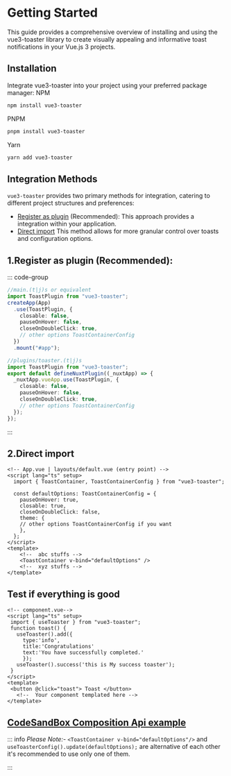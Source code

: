 # Getting Started
This guide provides a comprehensive overview of installing and using the vue3-toaster library to create visually appealing and informative toast notifications in your Vue.js 3 projects.

## Installation
Integrate vue3-toaster into your project using your preferred package manager:
NPM
```sh
npm install vue3-toaster
```
PNPM
```sh
pnpm install vue3-toaster
```
Yarn
```sh
yarn add vue3-toaster
```

## Integration Methods

`vue3-toaster` provides two primary methods for integration, catering to different project structures and preferences:
- [Register as plugin](#_1-register-as-plugin-recommended) (Recommended):
    This approach provides a integration within your application.
- [Direct import](#_2-direct-import)
This method allows for more granular control over toasts and configuration options.


## 1.Register as plugin (Recommended):

::: code-group 
```ts [Vue.js]
//main.(t|j)s or equivalent
import ToastPlugin from "vue3-toaster";
createApp(App)
  .use(ToastPlugin, {
    closable: false,
    pauseOnHover: false,
    closeOnDoubleClick: true,
    // other options ToastContainerConfig
  })
  .mount("#app");
```

```ts [Nuxt.js]
//plugins/toaster.(t|j)s
import ToastPlugin from "vue3-toaster";
export default defineNuxtPlugin((_nuxtApp) => {
  _nuxtApp.vueApp.use(ToastPlugin, {
    closable: false,
    pauseOnHover: false,
    closeOnDoubleClick: true,
    // other options ToastContainerConfig
  });
});
```
:::


## 2.Direct import

```vue [Vue.js]
<!-- App.vue | layouts/default.vue (entry point) -->
<script lang="ts" setup>
  import { ToastContainer, ToastContainerConfig } from "vue3-toaster";
  
  const defaultOptions: ToastContainerConfig = {
    pauseOnHover: true,
    closable: true,
    closeOnDoubleClick: false,
    theme: {
    // other options ToastContainerConfig if you want
    },
  };
</script>
<template>
    <!--  abc stuffs -->
    <ToastContainer v-bind="defaultOptions" />
    <!--  xyz stuffs -->
</template>
```

## Test if everything is good
 ```vue
<!-- component.vue-->
<script lang="ts" setup>
  import { useToaster } from "vue3-toaster";
  function toast() {
    useToaster().add({
      type:'info',
      title:'Congratulations'
      text:'You have successfully completed.'
      });
    useToaster().success('this is My success toaster');
  }
</script>
<template>
  <button @click="toast"> Toast </button>
    <!--  Your component templated here -->
</template>
``` 

## [CodeSandBox Composition Api example](https://codesandbox.io/p/sandbox/vue3-toaster-composition-api-5pcknh?file=%2Fsrc%2FApp.vue&layout=%257B%2522sidebarPanel%2522%253A%2522EXPLORER%2522%252C%2522rootPanelGroup%2522%253A%257B%2522direction%2522%253A%2522horizontal%2522%252C%2522contentType%2522%253A%2522UNKNOWN%2522%252C%2522type%2522%253A%2522PANEL_GROUP%2522%252C%2522id%2522%253A%2522ROOT_LAYOUT%2522%252C%2522panels%2522%253A%255B%257B%2522type%2522%253A%2522PANEL_GROUP%2522%252C%2522contentType%2522%253A%2522UNKNOWN%2522%252C%2522direction%2522%253A%2522vertical%2522%252C%2522id%2522%253A%2522clpnu8cy100063b6hldsy043k%2522%252C%2522sizes%2522%253A%255B70%252C30%255D%252C%2522panels%2522%253A%255B%257B%2522type%2522%253A%2522PANEL_GROUP%2522%252C%2522contentType%2522%253A%2522EDITOR%2522%252C%2522direction%2522%253A%2522horizontal%2522%252C%2522id%2522%253A%2522EDITOR%2522%252C%2522panels%2522%253A%255B%257B%2522type%2522%253A%2522PANEL%2522%252C%2522contentType%2522%253A%2522EDITOR%2522%252C%2522id%2522%253A%2522clpnu8cy100023b6hili730ca%2522%257D%255D%257D%252C%257B%2522type%2522%253A%2522PANEL_GROUP%2522%252C%2522contentType%2522%253A%2522SHELLS%2522%252C%2522direction%2522%253A%2522horizontal%2522%252C%2522id%2522%253A%2522SHELLS%2522%252C%2522panels%2522%253A%255B%257B%2522type%2522%253A%2522PANEL%2522%252C%2522contentType%2522%253A%2522SHELLS%2522%252C%2522id%2522%253A%2522clpnu8cy100033b6h59po2i0l%2522%257D%255D%252C%2522sizes%2522%253A%255B100%255D%257D%255D%257D%252C%257B%2522type%2522%253A%2522PANEL_GROUP%2522%252C%2522contentType%2522%253A%2522DEVTOOLS%2522%252C%2522direction%2522%253A%2522vertical%2522%252C%2522id%2522%253A%2522DEVTOOLS%2522%252C%2522panels%2522%253A%255B%257B%2522type%2522%253A%2522PANEL%2522%252C%2522contentType%2522%253A%2522DEVTOOLS%2522%252C%2522id%2522%253A%2522clpnu8cy100053b6h85occd4u%2522%257D%255D%252C%2522sizes%2522%253A%255B100%255D%257D%255D%252C%2522sizes%2522%253A%255B50%252C50%255D%257D%252C%2522tabbedPanels%2522%253A%257B%2522clpnu8cy100023b6hili730ca%2522%253A%257B%2522id%2522%253A%2522clpnu8cy100023b6hili730ca%2522%252C%2522tabs%2522%253A%255B%257B%2522id%2522%253A%2522clpnvukqn01aw3b6hqs5mg3a5%2522%252C%2522mode%2522%253A%2522permanent%2522%252C%2522type%2522%253A%2522FILE%2522%252C%2522initialSelections%2522%253A%255B%257B%2522startLineNumber%2522%253A5%252C%2522startColumn%2522%253A21%252C%2522endLineNumber%2522%253A5%252C%2522endColumn%2522%253A21%257D%255D%252C%2522filepath%2522%253A%2522%252Fsrc%252FApp.vue%2522%252C%2522state%2522%253A%2522IDLE%2522%257D%255D%252C%2522activeTabId%2522%253A%2522clpnvukqn01aw3b6hqs5mg3a5%2522%257D%252C%2522clpnu8cy100053b6h85occd4u%2522%253A%257B%2522id%2522%253A%2522clpnu8cy100053b6h85occd4u%2522%252C%2522tabs%2522%253A%255B%257B%2522id%2522%253A%2522clpnu8cy100043b6hjt31ucqa%2522%252C%2522mode%2522%253A%2522permanent%2522%252C%2522type%2522%253A%2522UNASSIGNED_PORT%2522%252C%2522port%2522%253A0%252C%2522path%2522%253A%2522%2522%257D%255D%252C%2522activeTabId%2522%253A%2522clpnu8cy100043b6hjt31ucqa%2522%257D%252C%2522clpnu8cy100033b6h59po2i0l%2522%253A%257B%2522tabs%2522%253A%255B%255D%252C%2522id%2522%253A%2522clpnu8cy100033b6h59po2i0l%2522%257D%257D%252C%2522showDevtools%2522%253Atrue%252C%2522showShells%2522%253Atrue%252C%2522showSidebar%2522%253Atrue%252C%2522sidebarPanelSize%2522%253A15%257D)

::: info
_*Please Note:-*_ `<ToastContainer v-bind="defaultOptions"/>` and `useToasterConfig().update(defaultOptions);` are alternative of each other it's recommended to use only one of them.

:::
